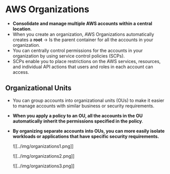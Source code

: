 # AWS Organizations
- **Consolidate and manage multiple AWS accounts within a central location**.
- When you create an organization, AWS Organizations automatically creates a **root** -> Is the parent container for all the accounts in your organization.
- You can centrally control permissions for the accounts in your organization by using service control policies (SCPs).
- SCPs enable you to place restrictions on the AWS services, resources, and individual API actions that users and roles in each account can access.

## Organizational Units
- You can group accounts into organizational units (OUs) to make it easier to manage accounts with similar business or security requirements. 
- **When you apply a policy to an OU, all the accounts in the OU automatically inherit the permissions specified in the policy**.
- **By organizing separate accounts into OUs, you can more easily isolate workloads or applications that have specific security requirements.**

	![[../img/organizations1.png]]

	![[../img/organizations2.png]]

	![[../img/organizations3.png]]
